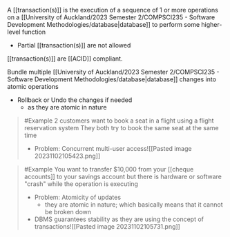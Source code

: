 A [[transaction(s)]] is the execution of a sequence of 1 or more operations on a [[University of Auckland/2023 Semester 2/COMPSCI235 - Software Development Methodologies/database|database]] to perform some higher-level function
- Partial [[transaction(s)]] are not allowed

[[transaction(s)]] are [[ACID]] compliant.

Bundle multiple [[University of Auckland/2023 Semester 2/COMPSCI235 - Software Development Methodologies/database|database]] changes into atomic operations
- Rollback or Undo the changes if needed
	- as they are atomic in nature

>	#Example 
>	2 customers want to book a seat in a flight using a flight reservation system
>	They both try to book the same seat at the same time
>	- Problem: Concurrent multi-user access![[Pasted image 20231102105423.png]]

>	#Example 
>	You want to transfer $10,000 from your [[cheque accounts]] to your savings account but there is hardware or software "crash" while the operation is executing
>	- Problem: Atomicity of updates
>		- they are atomic in nature; which basically means that it cannot be broken down
>	- DBMS guarantees stability as they are using the concept of transactions![[Pasted image 20231102105731.png]]